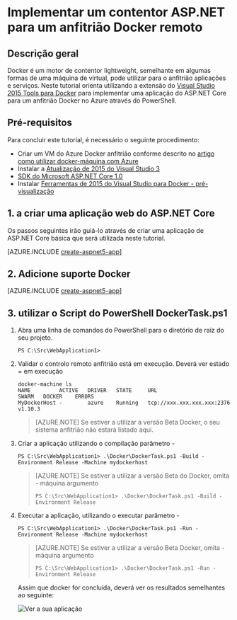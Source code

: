 <properties
   pageTitle="Implementar um contentor de ASP.NET Core Linux Docker para um anfitrião Docker remoto | Microsoft Azure"
   description="Saiba como utilizar o Visual Studio Tools para Docker para implementar uma aplicação web do ASP.NET Core um contentor Docker em execução num Azure Docker anfitrião Linux VM"   
   services="azure-container-service"
   documentationCenter=".net"
   authors="mlearned"
   manager="douge"
   editor=""/>

<tags
   ms.service="azure-container-service"
   ms.devlang="dotnet"
   ms.topic="article"
   ms.tgt_pltfrm="NA"
   ms.workload="NA"
   ms.date="06/08/2016"
   ms.author="mlearned"/>

# <a name="deploy-an-aspnet-container-to-a-remote-docker-host"></a>Implementar um contentor ASP.NET para um anfitrião Docker remoto

## <a name="overview"></a>Descrição geral
Docker é um motor de contentor lightweight, semelhante em algumas formas de uma máquina de virtual, pode utilizar para o anfitrião aplicações e serviços.
Neste tutorial orienta utilizando a extensão do [Visual Studio 2015 Tools para Docker](http://aka.ms/DockerToolsForVS) para implementar uma aplicação do ASP.NET Core para um anfitrião Docker no Azure através do PowerShell.

## <a name="prerequisites"></a>Pré-requisitos
Para concluir este tutorial, é necessário o seguinte procedimento:

- Criar um VM do Azure Docker anfitrião conforme descrito no [artigo como utilizar docker-máquina com Azure](./virtual-machines/virtual-machines-linux-docker-machine.md)
- Instalar a [Atualização de 2015 do Visual Studio 3](https://go.microsoft.com/fwlink/?LinkId=691129)
- [SDK do Microsoft ASP.NET Core 1.0](https://go.microsoft.com/fwlink/?LinkID=809122)
- Instalar [Ferramentas de 2015 do Visual Studio para Docker - pré-visualização](http://aka.ms/DockerToolsForVS)

## <a name="1-create-an-aspnet-core-web-app"></a>1. a criar uma aplicação web do ASP.NET Core
Os passos seguintes irão guiá-lo através de criar uma aplicação de ASP.NET Core básica que será utilizada neste tutorial.

[AZURE.INCLUDE [create-aspnet5-app](../includes/create-aspnet5-app.md)]

## <a name="2-add-docker-support"></a>2. Adicione suporte Docker

[AZURE.INCLUDE [create-aspnet5-app](../includes/vs-azure-tools-docker-add-docker-support.md)]

## <a name="3-use-the-dockertaskps1-powershell-script"></a>3. utilizar o Script do PowerShell DockerTask.ps1 

1.  Abra uma linha de comandos do PowerShell para o diretório de raiz do seu projeto. 

    ```
    PS C:\Src\WebApplication1>
    ```

1.  Validar o controlo remoto anfitrião está em execução. Deverá ver estado = em execução 

    ```
    docker-machine ls
    NAME         ACTIVE   DRIVER   STATE     URL                        SWARM   DOCKER    ERRORS
    MyDockerHost -        azure    Running   tcp://xxx.xxx.xxx.xxx:2376         v1.10.3
    ```

    > [AZURE.NOTE] Se estiver a utilizar a versão Beta Docker, o seu sistema anfitrião não estará listado aqui.

1.  Criar a aplicação utilizando o compilação parâmetro -

    ```
    PS C:\Src\WebApplication1> .\Docker\DockerTask.ps1 -Build -Environment Release -Machine mydockerhost
    ```  

    > [AZURE.NOTE] Se estiver a utilizar a versão Beta do Docker, omita - máquina argumento
    > 
    > ```
    > PS C:\Src\WebApplication1> .\Docker\DockerTask.ps1 -Build -Environment Release 
    > ```  


1.  Executar a aplicação, utilizando o executar parâmetro -

    ```
    PS C:\Src\WebApplication1> .\Docker\DockerTask.ps1 -Run -Environment Release -Machine mydockerhost
    ```

    > [AZURE.NOTE] Se estiver a utilizar a versão Beta Docker, omita - máquina argumento
    > 
    > ```
    > PS C:\Src\WebApplication1> .\Docker\DockerTask.ps1 -Run -Environment Release 
    > ```

    Assim que docker for concluída, deverá ver os resultados semelhantes ao seguinte:

    ![Ver a sua aplicação][3]

[0]:./media/vs-azure-tools-docker-hosting-web-apps-in-docker/docker-props-in-solution-explorer.png
[1]:./media/vs-azure-tools-docker-hosting-web-apps-in-docker/change-docker-machine-name.png
[2]:./media/vs-azure-tools-docker-hosting-web-apps-in-docker/launch-application.png
[3]:./media/vs-azure-tools-docker-hosting-web-apps-in-docker/view-application.png
